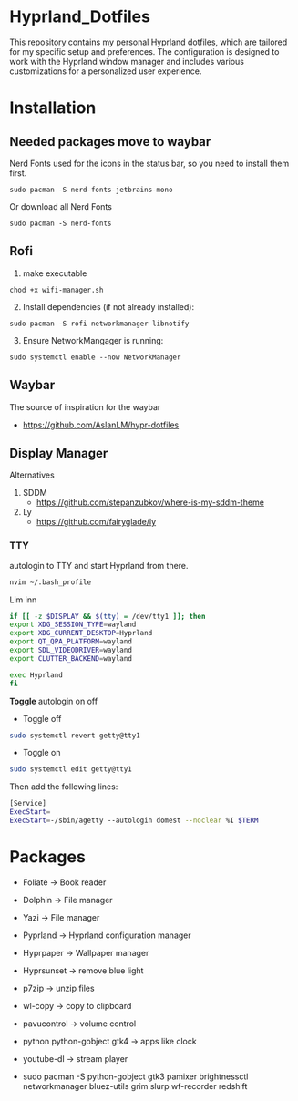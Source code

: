 # Hyprland_Dotfiles
This repository contains my personal Hyprland dotfiles, which are tailored for my specific setup and preferences. The configuration is designed to work with the Hyprland window manager and includes various customizations for a personalized user experience.

# Installation


## Needed packages move to waybar

Nerd Fonts used for the icons in the status bar, so you need to install them first.
```
sudo pacman -S nerd-fonts-jetbrains-mono
```

Or download all Nerd Fonts 
```
sudo pacman -S nerd-fonts
```

## Rofi 
1. make executable 

```
chod +x wifi-manager.sh 
```

2. Install dependencies (if not already installed):
```
sudo pacman -S rofi networkmanager libnotify
``` 

3. Ensure NetworkMangager is running:
```
sudo systemctl enable --now NetworkManager

```


## Waybar
The source of inspiration for the waybar 
- https://github.com/AslanLM/hypr-dotfiles


## Display Manager 
Alternatives 
1. SDDM
    - https://github.com/stepanzubkov/where-is-my-sddm-theme
2. Ly 
    - https://github.com/fairyglade/ly
 ### TTY
 autologin to TTY and start Hyprland from there. 
    
```bash 
nvim ~/.bash_profile
```

Lim inn 
```bash
if [[ -z $DISPLAY && $(tty) = /dev/tty1 ]]; then
export XDG_SESSION_TYPE=wayland
export XDG_CURRENT_DESKTOP=Hyprland
export QT_QPA_PLATFORM=wayland
export SDL_VIDEODRIVER=wayland
export CLUTTER_BACKEND=wayland

exec Hyprland
fi
``` 

**Toggle** autologin on off 
- Toggle off 
```bash
sudo systemctl revert getty@tty1
``` 
- Toggle on 
```bash 
sudo systemctl edit getty@tty1
```
Then add the following lines:
```bash 
[Service]
ExecStart=
ExecStart=-/sbin/agetty --autologin domest --noclear %I $TERM
```
# Packages 
- Foliate -> Book reader
- Dolphin -> File manager
- Yazi -> File manager
- Pyprland -> Hyprland configuration manager
- Hyprpaper -> Wallpaper manager
- Hyprsunset -> remove blue light
- p7zip -> unzip files
- wl-copy -> copy to clipboard
- pavucontrol -> volume control
- python python-gobject gtk4 -> apps like clock
- youtube-dl -> stream player

- sudo pacman -S python-gobject gtk3 pamixer brightnessctl networkmanager bluez-utils grim slurp wf-recorder redshift
